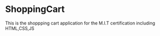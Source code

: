 # ShoppingCart
This is the shoppping cart application for the M.I.T certification including HTML,CSS,JS
